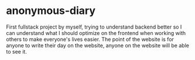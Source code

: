 # anonymous-diary
First fullstack project by myself, trying to understand backend better so I can understand what I should optimize on the frontend when working with others to make everyone's lives easier.
The point of the website is for anyone to write their day on the website, anyone on the website will be able to see it.
